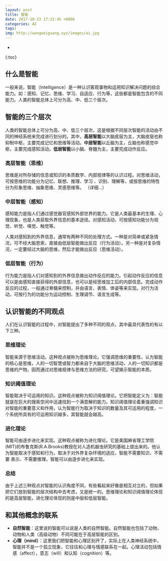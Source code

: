 ```yaml
---
layout: post
title: 智能
date: 2017-10-23 17:22:45 +0800
categories: AI
tags: 
img: http://wangweiguang.xyz/images/ai.jpg
---
```




* 
{:toc}
## 什么是智能

一般来说，智能（Intelligence）是一种认识客观事物和运用知识解决问题的综合能力。如：感知、记忆、思维、学习、自适应、行为等，这些都是智能包含的不同能力。人类的智能总体上可分为高、中、低三个层次。

## 智能的三个层次
人类的智能总体上可分为高、中、低三个层次，这是根据不同层次智能的活动由不同的神经系统来完成进行划分的。其中，**高层智能**以大脑皮层为主，大脑皮层也称抑制中枢，主要完成记忆和思维等活动。**中层智能**以丘脑为主，丘脑也称感觉中枢，主要完成感知活动。**低层智能**以小脑、脊髓为主，主要完成动作反应。

### 高层智能（思维）
思维是对所存储的信息或知识的本质数学、内部规律等的认识过程。对思维活动，可按思维的功能分为记忆、联想、推理、学习 、识别、理解等，或按思维的特性分为形象思维、抽象思维、灵感思维等。
（详细...）

### 中层智能（感知）
感知能力是指人们通过感觉器官感知外部世界的能力。它是人类最基本的生理、心理现象，也是人类获取外界信息的基本途径。对感知活动，可按感知功能分为视觉、听觉、嗅觉、触觉等。

人类对感知到的外界信息，通常有两种不同的处理方式。一种是对简单或紧急情况，可不经大脑思索，直接由低层智能做出反应（行为活动）。另一种是对复杂情况，一定要经过大脑的思维，然后才能做出反应（思维活动）。

### 低层智能（行为）
行为能力是指人们对感知到的外界信息做出动作反应的能力。引起动作反应的信息可以是由感知直接获得的外部信息，也可以是经思维加工后的内部信息。完成动作反应的过程，一般通过脊髓来控制，并由语言、表情、体姿等来实现。对行为活动，可按行为的功能分为运动控制、生理调节、语言生成等。

## 认识智能的不同观点
人们在认识智能的过程中，对智能提出了多种不同的观点，其中最具代表性的有以下三种。

### 思维理论
智能来源于思维活动。这种观点被称为思维理论。它强调思维的重要性，认为智能的核心是思维，人的一切智慧或智力都来自于大脑的思维活动，人的一切知识都是思维的产物，因而通过对思维规律与思维方法的研究，可望揭示智能的本质。

### 知识阈值理论
智能取决于可运用的知识。这种观点被称为知识阈值理论。它把智能定义为：智能就是在巨大的搜索空间中迅速找到一个满意解的能力。知识阈值理论着重强调知识对智能的重要意义和作用，认为智能行为取决于知识的数量及其可运用的程度，一个系统所具有的可运用知识越多，其智能就会越高。

### 进化理论
智能可由逐步进化来实现。这种观点被称为进化理论。它是美国麻省理工学院(MIT)的布鲁克斯(R.A.Brooks)教授在对人造机器虫研究的基础上提出来的。他认为智能取决于感知和行为，取决于对外界复杂环境的适应，智能不需要知识、不需要 表示、不需要推理，智能可以由逐步进化来实现。

### 总结
由于上述三种观点对智能的认识角度不同，有些看起来好像是相互对立的，但如果把它们放到智能的层次结构中去考虑，又是统一的。思维理论和知识阈值理论体现的是高层智能，进化理论体现的则是中层和低层智能。

## 和其他概念的联系
* **自然智能**：这里说的智能可以说是人类的自然智能。自然智能也包括了动物，动物和人类（高级动物）不同可能在于高层智能的区别。
* **心理（mind）**：这里我们把智能和心理区别开了，实际上在人类神经系统中，智能并不是一个孤立现象，它往往和心理与情感联系在一起。心理活动包括情感（affect），意志（will）和认知（cognition）等。